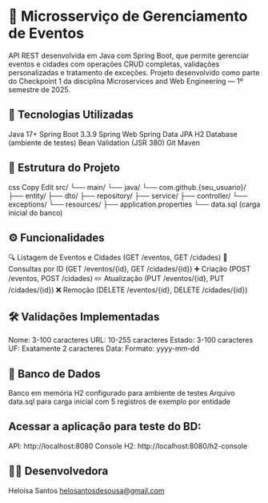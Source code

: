 # 📅 Microsserviço de Gerenciamento de Eventos
API REST desenvolvida em Java com Spring Boot, que permite gerenciar eventos e cidades com operações CRUD completas, validações personalizadas e tratamento de exceções. Projeto desenvolvido como parte do Checkpoint 1 da disciplina Microservices and Web Engineering — 1º semestre de 2025.

## 🚀 Tecnologias Utilizadas
Java 17+
Spring Boot 3.3.9
Spring Web
Spring Data JPA
H2 Database (ambiente de testes)
Bean Validation (JSR 380)
Git
Maven
## 📂 Estrutura do Projeto
css
Copy
Edit
src/
 └── main/
      └── java/
           └── com.github.{seu_usuario}/
                ├── entity/
                ├── dto/
                ├── repository/
                ├── service/
                ├── controller/
                └── exceptions/
 └── resources/
      ├── application.properties
      └── data.sql (carga inicial do banco)

      
## ⚙️ Funcionalidades
🔍 Listagem de Eventos e Cidades (GET /eventos, GET /cidades)
📄 Consultas por ID (GET /eventos/{id}, GET /cidades/{id})
➕ Criação (POST /eventos, POST /cidades)
✏️ Atualização (PUT /eventos/{id}, PUT /cidades/{id})
❌ Remoção (DELETE /eventos/{id}, DELETE /cidades/{id})

## 🛠️ Validações Implementadas
Nome:	3-100 caracteres
URL: 10-255 caracteres
Estado:	3-100 caracteres
UF: Exatamente 2 caracteres
Data: Formato: yyyy-mm-dd

## 💾 Banco de Dados
Banco em memória H2 configurado para ambiente de testes
Arquivo data.sql para carga inicial com 5 registros de exemplo por entidade

## Acessar a aplicação para teste do BD:
API: http://localhost:8080
Console H2: http://localhost:8080/h2-console

## 👩‍💻 Desenvolvedora
Heloísa Santos
helosantosdesousa@gmail.com
